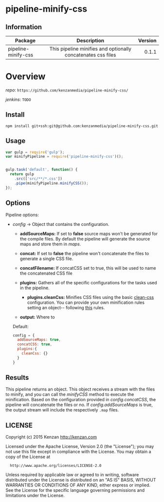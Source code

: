 # pipeline-minify-css


## Information

| Package       | Description   | Version|
| ------------- |:-------------:| -----:|
| pipeline-minify-css| This pipeline minifies and optionally concatenates css files | 0.1.1 |

# Overview


_repo_: `https://github.com/kenzanmedia/pipeline-minify-css/`

_jenkins_: `TODO`

## Install
`npm install git+ssh:git@github.com:kenzanmedia/pipeline-minify-css.git`

## Usage
```javascript
var gulp = require('gulp');
var minifyPipeline = require('pipeline-minify-css')();


gulp.task('default', function() {
  return gulp
    .src(['src/**/*.css'])
    .pipe(minifyPipeline.minifyCSS());
});
```

## Options

Pipeline options:
* _config_ -> Object that contains the configuration.

  * __addSourceMaps:__ If set to __false__ source maps won't be generated for the compile files. By default the pipeline will generate the source maps and store them in _maps_.

  * __concat:__ If set to __false__ the pipeline won't concatenate the files to generate a single CSS file.
    
  * __concatFilename:__ If concatCSS set to true, this will be used to name the concatenated CSS file

  * __plugins:__ Gathers all of the specific configurations for the tasks used in the pipeline.

    * __plugins.cleanCss:__ Minifies CSS files using the basic [clean-css](https://github.com/jakubpawlowicz/clean-css#what-is-clean-css) configuration. You can provide your own minification rules setting an object-- following [this](https://github.com/jakubpawlowicz/clean-css#how-to-use-clean-css-api) rules.

  * __output:__ Where to

  Default:
  ```javascript
  config = {
    addSourceMaps: true,
    concatCSS: true,
    plugins:{
      cleanCss: {}
    }
  }
  ```  

## Results

This pipeline returns an object. This object receives a stream with the files to minify, and you can call the _minifyCSS_ method to execute the minification. Based on the configuration provided in _config.concatCSS_, the pipeline will concatenate the files or no. If _config.addSourceMaps_ is true, the output stream will include the respectively `.map` files.


## LICENSE

  Copyright (c) 2015 Kenzan <http://kenzan.com>

  Licensed under the Apache License, Version 2.0 (the "License");
  you may not use this file except in compliance with the License.
  You may obtain a copy of the License at

      http://www.apache.org/licenses/LICENSE-2.0

  Unless required by applicable law or agreed to in writing, software
  distributed under the License is distributed on an "AS IS" BASIS,
  WITHOUT WARRANTIES OR CONDITIONS OF ANY KIND, either express or implied.
  See the License for the specific language governing permissions and
  limitations under the License.
